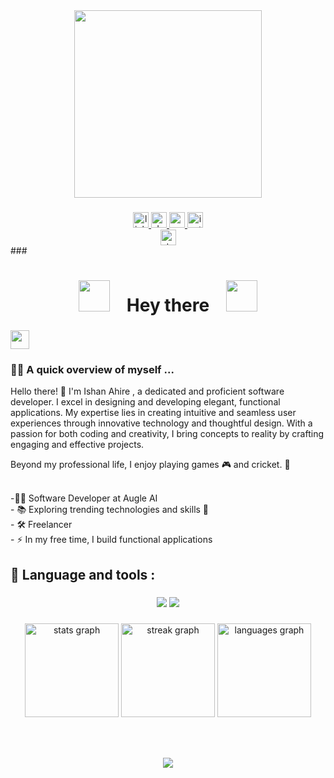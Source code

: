 <div align="center">
<!--   <img height="150" src="https://camo.githubusercontent.com/62da68eb62b1e5f175f7d1f0191dd89a653d7908feb22d37d4a0ab07365d6791/68747470733a2f2f6d656469612e67697068792e636f6d2f6d656469612f4d3967624264396e6244724f5475314d71782f67697068792e676966"  /> -->
<!--   <img height="400" src="https://raw.githubusercontent.com/hasibul-hasan-shuvo/hasibul-hasan-shuvo/main/images/coding-boy.gif"  /> -->
  <img height="300" src="https://camo.githubusercontent.com/7de37139d0b4c1ce40865e799b446c0e963a3dd8fb68d239707237c40604fa3d/68747470733a2f2f63646e2e6472696262626c652e636f6d2f75736572732f3733303730332f73637265656e73686f74732f363538313234332f6176656e746f2e676966"  />
</div>

###

<div align="center">
  <a href="https:https://www.linkedin.com/in/ishan-ahire-256135219/" target="_blank">
    <img src="https://img.shields.io/static/v1?message=LinkedIn&logo=linkedin&label=&color=0077B5&logoColor=white&labelColor=&style=for-the-badge" height="25" alt="linkedin logo"  />
  </a>
  <a href="https://dev.to/ishan1712" target="_blank">
    <img src="https://img.shields.io/static/v1?message=dev.to&logo=dev.to&label=&color=0A0A0A&logoColor=white&labelColor=&style=for-the-badge" height="25" alt="devto logo"  />
  </a>
  <a href="mailto:ishansahire11@gmail.com" target="_blank">
    <img src="https://img.shields.io/static/v1?message=Gmail&logo=gmail&label=ishansahire11@gmail.com&color=D14836&logoColor=white&labelColor=&style=for-the-badge" height="25" alt="gmail logo"  />
  </a>
  <a href="https://www.instagram.com/ishan1712" target="_blank">
    <img src="https://img.shields.io/static/v1?message=Instagram&logo=instagram&label=&color=E4405F&logoColor=white&labelColor=&style=for-the-badge" height="25" alt="instagram logo"  />
  </a>
</br>
  <a href="https://stackoverflow.com/users/26006328/ishan-ahire" target="_blank">
    <img src="https://img.shields.io/static/v1?message=Stackoverflow&logo=stackoverflow&label=&color=FE7A16&logoColor=white&labelColor=&style=for-the-badge" height="25" alt="stackoverflow logo"  />
  </a>

</div>
###
 
<div align="center">

# <img src="https://user-images.githubusercontent.com/74038190/213844263-a8897a51-32f4-4b3b-b5c2-e1528b89f6f3.png" width=50 style="margin-right: 20px"/> Hey there <img src="https://user-images.githubusercontent.com/74038190/213844263-a8897a51-32f4-4b3b-b5c2-e1528b89f6f3.png" width=50 style="margin-left: 20px"/>
</div>

###
<img src="https://gist.github.com/abhirampai/ce94b0b8345cd969d3cf997578487cdd/raw/b2dc51d4421db9d4a5a17be817e07dc8ad1e3375/hello.gif" height="30px">

### 👩‍💻 A quick overview of myself ...

Hello there! 👋 I'm Ishan Ahire , a dedicated and proficient software developer. I excel in designing and developing elegant, functional applications. My expertise lies in creating intuitive and seamless user experiences through innovative technology and thoughtful design. With a passion for both coding and creativity, I bring concepts to reality by crafting engaging and effective projects.

Beyond my professional life, I enjoy playing games 🎮 and cricket. 🏏
<br>

<br>-👨‍💻 Software Developer at Augle AI <br>- 📚 Exploring trending technologies and skills 🍃 <br>- 🛠️ Freelancer <br>- ⚡ In my free time, I build functional applications </p>

###
## 🔧 Language and tools :

###
<p align="center">
  
  <img src="https://skillicons.dev/icons?i=html,css,js,react,nodejs,java,py,qt,cpp,mysql,git,mysql,sqlite" />
  <img src="https://skillicons.dev/icons?i=express,mongo,linux,aws,docker,jenkins,postman,anaconda," />
</p>

###
###



<div align="center">
  <img src="https://github-readme-stats.vercel.app/api?username=Ishan1712&hide_title=false&hide_rank=false&show_icons=true&include_all_commits=true&count_private=true&disable_animations=false&theme=dracula&locale=en&hide_border=false" height="150" alt="stats graph"  />
  <img src="https://streak-stats.demolab.com?user=Ishan1712&locale=en&mode=daily&theme=dracula&hide_border=false&border_radius=5" height="150" alt="streak graph"  />
  <img src="https://github-readme-stats.vercel.app/api/top-langs?username=Ishan1712&locale=en&hide_title=false&layout=compact&card_width=320&langs_count=5&theme=dracula&hide_border=false" height="150" alt="languages graph"  />
</div>

###


###

<br clear="both">


###

<div align="center">
  <img src="https://profile-counter.glitch.me/Ishan1712/count.svg?"  />
</div>

###
